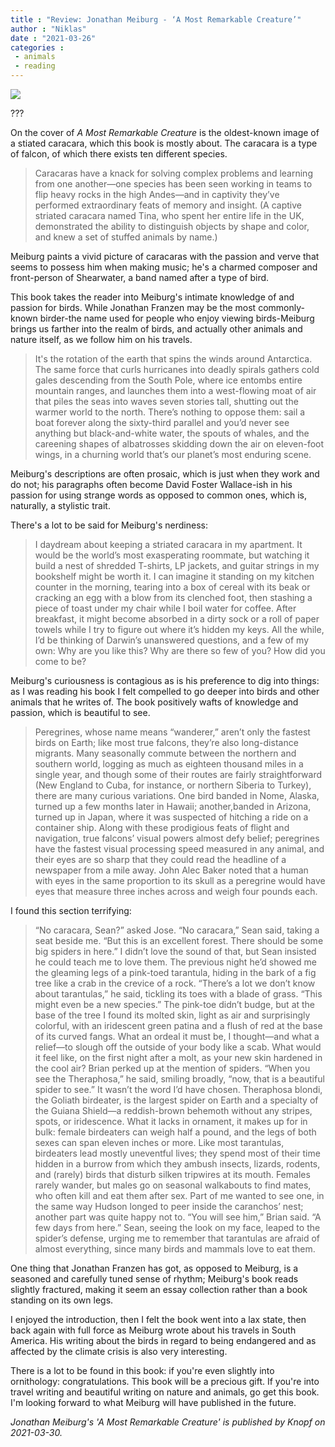 ```yaml
---
title : "Review: Jonathan Meiburg - ‘A Most Remarkable Creature’"
author : "Niklas"
date : "2021-03-26"
categories : 
 - animals
 - reading
---
```


![](https://niklasblog.com/wp-content/9781101875704_4f88f.jpg)

???

On the cover of _A Most Remarkable Creature_ is the oldest-known image of a stiated caracara, which this book is mostly about. The caracara is a type of falcon, of which there exists ten different species.

> Caracaras have a knack for solving complex problems and learning from one another—one species has been seen working in teams to flip heavy rocks in the high Andes—and in captivity they’ve performed extraordinary feats of memory and insight. (A captive striated caracara named Tina, who spent her entire life in the UK, demonstrated the ability to distinguish objects by shape and color, and knew a set of stuffed animals by name.)

Meiburg paints a vivid picture of caracaras with the passion and verve that seems to possess him when making music; he's a charmed composer and front-person of Shearwater, a band named after a type of bird.

This book takes the reader into Meiburg's intimate knowledge of and passion for birds. While Jonathan Franzen may be the most commonly-known birder-the name used for people who enjoy viewing birds-Meiburg brings us farther into the realm of birds, and actually other animals and nature itself, as we follow him on his travels.

> It's the rotation of the earth that spins the winds around Antarctica. The same force that curls hurricanes into deadly spirals gathers cold gales descending from the South Pole, where ice entombs entire mountain ranges, and launches them into a west-flowing moat of air that piles the seas into waves seven stories tall, shutting out the warmer world to the north. There’s nothing to oppose them: sail a boat forever along the sixty-third parallel and you’d never see anything but black-and-white water, the spouts of whales, and the careening shapes of albatrosses skidding down the air on eleven-foot wings, in a churning world that’s our planet’s most enduring scene.

Meiburg's descriptions are often prosaic, which is just when they work and do not; his paragraphs often become David Foster Wallace-ish in his passion for using strange words as opposed to common ones, which is, naturally, a stylistic trait.

There's a lot to be said for Meiburg's nerdiness:

> I daydream about keeping a striated caracara in my apartment. It would be the world’s most exasperating roommate, but watching it build a nest of shredded T-shirts, LP jackets, and guitar strings in my bookshelf might be worth it. I can imagine it standing on my kitchen counter in the morning, tearing into a box of cereal with its beak or cracking an egg with a blow from its clenched foot, then stashing a piece of toast under my chair while I boil water for coffee. After breakfast, it might become absorbed in a dirty sock or a roll of paper towels while I try to figure out where it’s hidden my keys. All the while, I’d be thinking of Darwin’s unanswered questions, and a few of my own: Why are you like this? Why are there so few of you? How did you come to be?

Meiburg's curiousness is contagious as is his preference to dig into things: as I was reading his book I felt compelled to go deeper into birds and other animals that he writes of. The book positively wafts of knowledge and passion, which is beautiful to see.

> Peregrines, whose name means “wanderer,” aren’t only the fastest birds on Earth; like most true falcons, they’re also long-distance migrants. Many seasonally commute between the northern and southern world, logging as much as eighteen thousand miles in a single year, and though some of their routes are fairly straightforward (New England to Cuba, for instance, or northern Siberia to Turkey), there are many curious variations. One bird banded in Nome, Alaska, turned up a few months later in Hawaii; another,banded in Arizona, turned up in Japan, where it was suspected of hitching a ride on a container ship. Along with these prodigious feats of flight and navigation, true falcons’ visual powers almost defy belief; peregrines have the fastest visual processing speed measured in any animal, and their eyes are so sharp that they could read the headline of a newspaper from a mile away. John Alec Baker noted that a human with eyes in the same proportion to its skull as a peregrine would have eyes that measure three inches across and weigh four pounds each.

I found this section terrifying:

> “No caracara, Sean?” asked Jose. “No caracara,” Sean said, taking a seat beside me. “But this is an excellent forest. There should be some big spiders in here.” I didn’t love the sound of that, but Sean insisted he could teach me to love them. The previous night he’d showed me the gleaming legs of a pink-toed tarantula, hiding in the bark of a fig tree like a crab in the crevice of a rock. “There’s a lot we don’t know about tarantulas,” he said, tickling its toes with a blade of grass. “This might even be a new species.” The pink-toe didn’t budge, but at the base of the tree I found its molted skin, light as air and surprisingly colorful, with an iridescent green patina and a flush of red at the base of its curved fangs. What an ordeal it must be, I thought—and what a relief—to slough off the outside of your body like a scab. What would it feel like, on the first night after a molt, as your new skin hardened in the cool air? Brian perked up at the mention of spiders. “When you see the Theraphosa,” he said, smiling broadly, “now, that is a beautiful spider to see.” It wasn’t the word I’d have chosen. Theraphosa blondi, the Goliath birdeater, is the largest spider on Earth and a specialty of the Guiana Shield—a reddish-brown behemoth without any stripes, spots, or iridescence. What it lacks in ornament, it makes up for in bulk: female birdeaters can weigh half a pound, and the legs of both sexes can span eleven inches or more. Like most tarantulas, birdeaters lead mostly uneventful lives; they spend most of their time hidden in a burrow from which they ambush insects, lizards, rodents, and (rarely) birds that disturb silken tripwires at its mouth. Females rarely wander, but males go on seasonal walkabouts to find mates, who often kill and eat them after sex. Part of me wanted to see one, in the same way Hudson longed to peer inside the caranchos’ nest; another part was quite happy not to. “You will see him,” Brian said. “A few days from here.” Sean, seeing the look on my face, leaped to the spider’s defense, urging me to remember that tarantulas are afraid of almost everything, since many birds and mammals love to eat them.

One thing that Jonathan Franzen has got, as opposed to Meiburg, is a seasoned and carefully tuned sense of rhythm; Meiburg's book reads slightly fractured, making it seem an essay collection rather than a book standing on its own legs.

I enjoyed the introduction, then I felt the book went into a lax state, then back again with full force as Meiburg wrote about his travels in South America. His writing about the birds in regard to being endangered and as affected by the climate crisis is also very interesting.

There is a lot to be found in this book: if you're even slightly into ornithology: congratulations. This book will be a precious gift. If you're into travel writing and beautiful writing on nature and animals, go get this book. I'm looking forward to what Meiburg will have published in the future.

_Jonathan Meiburg's 'A Most Remarkable Creature' is published by Knopf on 2021-03-30._
